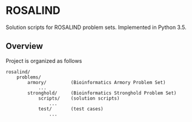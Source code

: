 # ROSALIND
Solution scripts for ROSALIND problem sets. Implemented in Python 3.5.

## Overview
Project is organized as follows
```
rosalind/
    problems/
        armory/         (Bioinformatics Armory Problem Set)
            ...
        stronghold/     (Bioinformatics Stronghold Problem Set)
            scripts/    (solution scripts)
                ...
            test/       (test cases)
                ...
```
